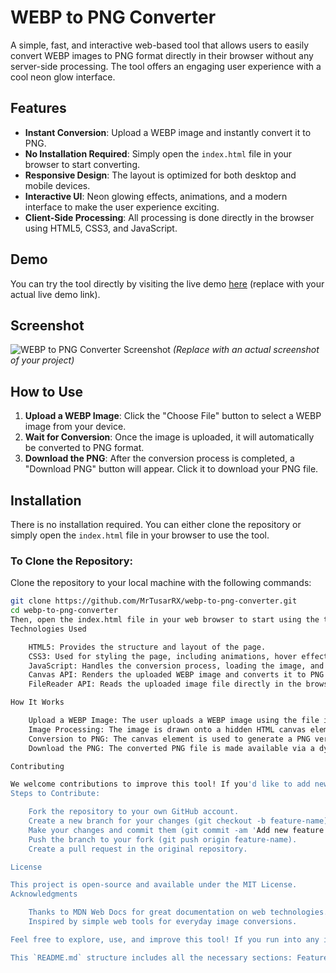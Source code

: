 # WEBP to PNG Converter

A simple, fast, and interactive web-based tool that allows users to easily convert WEBP images to PNG format directly in their browser without any server-side processing. The tool offers an engaging user experience with a cool neon glow interface.

## Features

- **Instant Conversion**: Upload a WEBP image and instantly convert it to PNG.
- **No Installation Required**: Simply open the `index.html` file in your browser to start converting.
- **Responsive Design**: The layout is optimized for both desktop and mobile devices.
- **Interactive UI**: Neon glowing effects, animations, and a modern interface to make the user experience exciting.
- **Client-Side Processing**: All processing is done directly in the browser using HTML5, CSS3, and JavaScript.

## Demo

You can try the tool directly by visiting the live demo [here](https://example.com) (replace with your actual live demo link).

## Screenshot

![WEBP to PNG Converter Screenshot](assets/screenshot.png)
*(Replace with an actual screenshot of your project)*

## How to Use

1. **Upload a WEBP Image**: Click the "Choose File" button to select a WEBP image from your device.
2. **Wait for Conversion**: Once the image is uploaded, it will automatically be converted to PNG format.
3. **Download the PNG**: After the conversion process is completed, a "Download PNG" button will appear. Click it to download your PNG file.

## Installation

There is no installation required. You can either clone the repository or simply open the `index.html` file in your browser to use the tool.

### To Clone the Repository:

Clone the repository to your local machine with the following commands:

```bash
git clone https://github.com/MrTusarRX/webp-to-png-converter.git
cd webp-to-png-converter
Then, open the index.html file in your web browser to start using the tool. Alternatively, you can also download the index.html file directly from this repository and open it in your browser.
Technologies Used

    HTML5: Provides the structure and layout of the page.
    CSS3: Used for styling the page, including animations, hover effects, and responsive layout.
    JavaScript: Handles the conversion process, loading the image, and generating the PNG download link.
    Canvas API: Renders the uploaded WEBP image and converts it to PNG format.
    FileReader API: Reads the uploaded image file directly in the browser without needing server-side processing.

How It Works

    Upload a WEBP Image: The user uploads a WEBP image using the file input field.
    Image Processing: The image is drawn onto a hidden HTML canvas element using JavaScript.
    Conversion to PNG: The canvas element is used to generate a PNG version of the image, which is then made available for download.
    Download the PNG: The converted PNG file is made available via a dynamic download link, which allows the user to save the file to their device.

Contributing

We welcome contributions to improve this tool! If you'd like to add new features, fix bugs, or improve the UI, feel free to fork the repository and create a pull request.
Steps to Contribute:

    Fork the repository to your own GitHub account.
    Create a new branch for your changes (git checkout -b feature-name).
    Make your changes and commit them (git commit -am 'Add new feature').
    Push the branch to your fork (git push origin feature-name).
    Create a pull request in the original repository.

License

This project is open-source and available under the MIT License.
Acknowledgments

    Thanks to MDN Web Docs for great documentation on web technologies.
    Inspired by simple web tools for everyday image conversions.

Feel free to explore, use, and improve this tool! If you run into any issues, please open an issue in the GitHub repository.

This `README.md` structure includes all the necessary sections: Features, Demo, How to Use, Installation, Technologies Used, and Contributing. You can replace the placeholders with actual details (like your demo link and screenshot).
